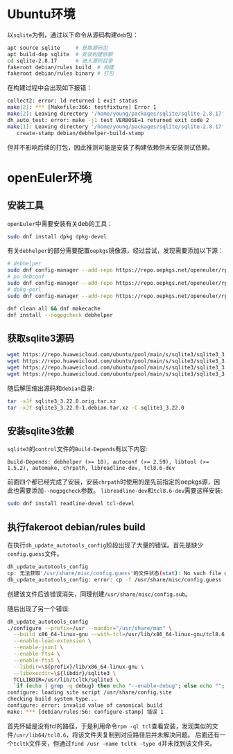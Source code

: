 # Ubuntu环境
以`sqlite`为例，通过以下命令从源码构建`deb`包：
```bash
apt source sqlite     # 获取源码包
apt build-dep sqlite  # 安装构建依赖
cd sqlite-2.8.17      # 进入源码目录
fakeroot debian/rules build  # 构建
fakeroot debian/rules binary # 打包
```
在构建过程中会出现如下报错：
```bash
collect2: error: ld returned 1 exit status
make[2]: *** [Makefile:366: testfixture] Error 1
make[2]: Leaving directory '/home/young/packages/sqlite/sqlite-2.8.17'
dh_auto_test: error: make -j1 test VERBOSE=1 returned exit code 2
make[1]: Leaving directory '/home/young/packages/sqlite/sqlite-2.8.17'
   create-stamp debian/debhelper-build-stamp
```
但并不影响后续的打包，因此推测可能是安装了构建依赖但未安装测试依赖。

# openEuler环境
## 安装工具
`openEuler`中需要安装有关deb的工具：
```bash
sudo dnf install dpkg dpkg-devel
```
有关`debhelper`的部分需要配置`oepkgs`镜像源，经过尝试，发现需要添加以下源：
```bash
# debhelper
sudo dnf config-manager --add-repo https://repo.oepkgs.net/openeuler/rpm/openEuler-22.03-LTS/extras/aarch64/
# po-debconf
sudo dnf config-manager --add-repo https://repo.oepkgs.net/openeuler/rpm/openEuler-22.03-LTS/compatible/aur/x86_64/
# dpkg-perl
sudo dnf config-manager --add-repo https://repo.oepkgs.net/openeuler/rpm/openEuler-22.03-LTS/compatible/f33/x86_64/

dnf clean all && dnf makecache
dnf install --nogpgcheck debhelper
```

## 获取sqlite3源码
```bash
wget https://repo.huaweicloud.com/ubuntu/pool/main/s/sqlite3/sqlite3_3.22.0-1.dsc
wget https://repo.huaweicloud.com/ubuntu/pool/main/s/sqlite3/sqlite3_3.22.0.orig.tar.xz
wget https://repo.huaweicloud.com/ubuntu/pool/main/s/sqlite3/sqlite3_3.22.0.orig-www.tar.xz
wget https://repo.huaweicloud.com/ubuntu/pool/main/s/sqlite3/sqlite3_3.22.0-1.debian.tar.xz
```
随后解压缩出源码和`debian`目录:
```bash
tar -xJf sqlite3_3.22.0.orig.tar.xz
tar -xJf sqlite3_3.22.0-1.debian.tar.xz -C sqlite3_3.22.0
```

## 安装sqlite3依赖
`sqlite3`的`control`文件的`Build-Depends`有以下内容:
```
Build-Depends: debhelper (>= 10), autoconf (>= 2.59), libtool (>= 1.5.2), automake, chrpath, libreadline-dev, tcl8.6-dev
```
前面四个都已经完成了安装，安装`chrpath`时使用的是先前指定的oepkgs源，因此也需要添加`--nogpgcheck`参数。
`libreadline-dev`和`tcl8.6-dev`需要这样安装:
```bash
sudo dnf install readline-devel tcl-devel
```

## 执行fakeroot debian/rules build
在执行`dh_update_autotools_config`阶段出现了大量的错误。首先是缺少`config.guess`文件。
```bash
dh_update_autotools_config
cp: 无法获取'/usr/share/misc/config.guess'的文件状态(stat): No such file or directory
db_update_autotools_config: error: cp -f /usr/share/misc/config.guess ./config.guess returned exit code 1
```
创建该文件后该错误消失，同理创建`/usr/share/misc/config.sub`。

随后出现了另一个错误:
```bash
dh_update_autotools_config
./configure --prefix=/usr --mandir="/usr/share/man" \
  --build x86_64-linux-gnu --with-tcl=/usr/lib/x86_64-linux-gnu/tcl8.6 --enable-threadsafe \
  --enable-load-extension \
  --enable-json1 \
  --enable-fts4 \
  --enable-fts5 \
  --libdir=\${prefix}/lib/x86_64-linux-gnu \
  --libexecdir=\${libdir}/sqlite3 \
  TCLLIBDIR=/usr/lib/tcltk/sqlite3 \
  `if (echo | grep -q debug) then echo "--enable-debug"; else echo ""; fi`
configure: loading site script /usr/share/config.site
checking build system type...
configure: error: invalid value of canonical build
make: *** [debian/rules:56: configure-stamp] 错误 1
```
首先怀疑是没有tcl的路径，于是利用命令`rpm -ql tcl`查看安装，发现类似的文件`/usr/lib64/tcl8.6`，将该文件夹复制到对应路径后并未解决问题。
后面还有一个`tcltk`文件夹，但通过`find /usr -name tcltk -type d`并未找到该文件夹。